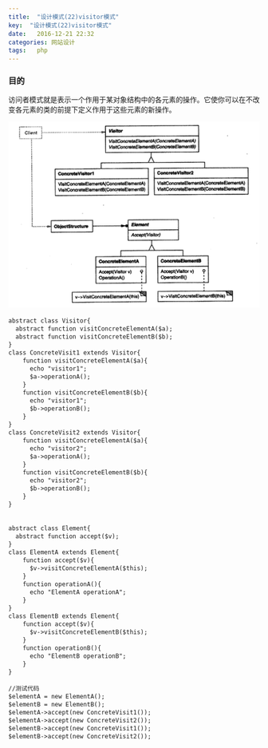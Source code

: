 ```yaml
---
title:  "设计模式(22)visitor模式"
key:  "设计模式(22)visitor模式"
date:   2016-12-21 22:32
categories: 网站设计
tags:   php
---
```


###  目的

访问者模式就是表示一个作用于某对象结构中的各元素的操作。它使你可以在不改变各元素的类的前提下定义作用于这些元素的新操作。

![visitor](/images/design_patterns/visitor.png)

    abstract class Visitor{
      abstract function visitConcreteElementA($a);
      abstract function visitConcreteElementB($b);
    }
    class ConcreteVisit1 extends Visitor{
        function visitConcreteElementA($a){
          echo "visitor1";
          $a->operationA();
        }
        function visitConcreteElementB($b){
          echo "visitor1";
          $b->operationB();
        }
    }
    class ConcreteVisit2 extends Visitor{
        function visitConcreteElementA($a){
          echo "visitor2";
          $a->operationA();
        }
        function visitConcreteElementB($b){
          echo "visitor2";
          $b->operationB();
        }
    }


    abstract class Element{
      abstract function accept($v);
    }
    class ElementA extends Element{
        function accept($v){
          $v->visitConcreteElementA($this);
        }
        function operationA(){
          echo "ElementA operationA";
        }
    }
    class ElementB extends Element{
        function accept($v){
          $v->visitConcreteElementB($this);
        }
        function operationB(){
          echo "ElementB operationB";
        }
    }

    //测试代码
    $elementA = new ElementA();
    $elementB = new ElementB();
    $elementA->accept(new ConcreteVisit1());
    $elementA->accept(new ConcreteVisit2());
    $elementB->accept(new ConcreteVisit1());
    $elementB->accept(new ConcreteVisit2());








